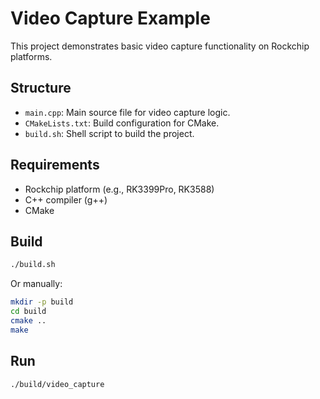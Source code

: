 # Video Capture Example

This project demonstrates basic video capture functionality on Rockchip platforms.

## Structure

- `main.cpp`: Main source file for video capture logic.
- `CMakeLists.txt`: Build configuration for CMake.
- `build.sh`: Shell script to build the project.

## Requirements

- Rockchip platform (e.g., RK3399Pro, RK3588)
- C++ compiler (g++)
- CMake

## Build

```sh
./build.sh
```

Or manually:

```sh
mkdir -p build
cd build
cmake ..
make
```

## Run

```sh
./build/video_capture
```
